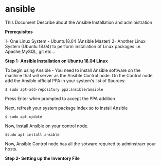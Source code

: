 # ansible
This Document Describe about the Ansible Installation and administration

**Prerequisites** 

1- One Linux System - Ubuntu18.04 (Ansible Master)
2- Another Linux System (Ubuntu 18.04) to perform installation of Linux packages i.e. Apache,MySQL, git etc...

**Step 1- Ansible Installation on Ubuntu 18.04 Linux**

To begin using Ansible - You need to install Ansible software on the machine that will server as the Ansible Control node.
On the Control node add the Ansible official PPA in your system's list of Sources:
```
$ sudo apt-add-repository ppa:ansible/ansible
```
Press Enter when prompted to accept the PPA addition

Next, refresh your system package index so to install Ansible
```
$ sudo apt update
```
Now, Install Ansible on your control node.
```
$sudo apt install ansible
```

Now, Ansible Control node has all the sotware required to adminstraer your hosts.

**Step 2- Setting up the Inventory File**

